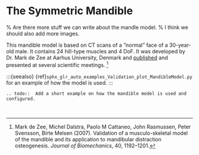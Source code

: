 # The Symmetric Mandible

% Are there more stuff we can write about the mandle model.
% I think we should also add more images.

This mandible model is based on CT scans of a ”normal” face of a
30-year-old male. It contains 24 hill-type muscles and 4 DoF. It was
developed by Dr. Mark de Zee at Aarhus University, Denmark and
[published](http://www.anybodytech.com/downloads/publications/?fwd=publications#zee2007)
and presented at several scientific meetings. [^cite_dezee2007]

:::{seealso}
{ref}`sphx_glr_auto_examples_Validation_plot_MandibleModel.py` for an
example of how the model is used.
:::

```{eval-rst}
.. todo::  Add a short example on how the mandible model is used and configured.
```

<img src="image1.png" width="3.46978in">

```{rubric} References
```

[^cite_dezee2007]: Mark de Zee, Michel Dalstra, Paolo M Cattaneo, John Rasmussen, Peter
    Svensson, Birte Melsen (2007). Validation of a musculo-skeletal model
    of the mandible and its application to mandibular distraction
    osteogenesis. *Journal of Biomechanics*, 40, 1192–1201.
